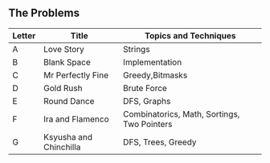 ## The Problems

|  Letter | Title                     | Topics and Techniques                          |
|---------|---------------------------|-----------------------------|
|  A | Love Story            | Strings                        |
|  B | Blank Space              |Implementation                       |
|  C | Mr Perfectly Fine       | Greedy,Bitmasks                        |
|  D | Gold Rush        | Brute Force                       |
|  E | Round Dance        | DFS, Graphs                       |
|  F | Ira and Flamenco        | Combinatorics, Math, Sortings, Two Pointers|
|  G | Ksyusha and Chinchilla       | DFS, Trees, Greedy|
